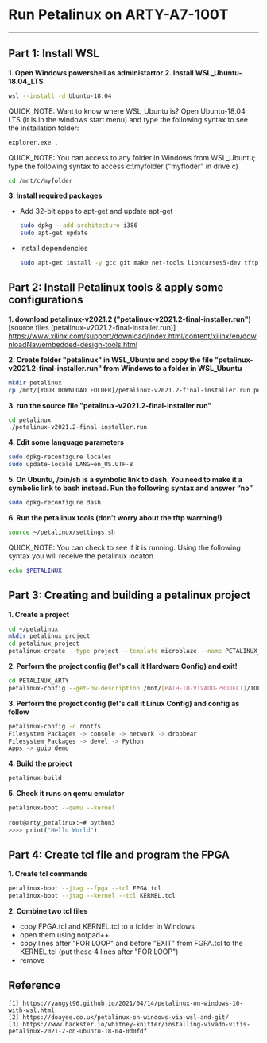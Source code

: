 # Run Petalinux on ARTY-A7-100T
***

## Part 1: Install WSL
**1. Open Windows powershell as administartor**
**2. Install WSL_Ubuntu-18.04_LTS**
   ```sh
   wsl --install -d Ubuntu-18.04
   ```
   QUICK_NOTE: Want to know where WSL_Ubuntu is? Open Ubuntu-18.04 LTS (it is in the windows start menu) and type the following syntax to see the installation folder:
   ```sh
   explorer.exe .
   ```
   QUICK_NOTE: You can access to any folder in Windows from WSL_Ubuntu; type the following syntax to access c:\myfolder ("myfloder" in drive c)
   ```sh
   cd /mnt/c/myfolder
   ```
**3. Install required packages**
* Add 32-bit apps to apt-get and update apt-get
   ```sh
   sudo dpkg --add-architecture i386
   sudo apt-get update
   ```
* Install dependencies
   ```sh
   sudo apt-get install -y gcc git make net-tools libncurses5-dev tftpd zlib1g-dev libssl-dev flex bison libselinux1 gnupg wget diffstat chrpath socat xterm autoconf libtool tar unzip texinfo zlib1g-dev gcc-multilib build-essential libsdl1.2-dev libglib2.0-dev zlib1g:i386 screen pax gzip
   ```
 ## Part 2: Install Petalinux tools & apply some configurations
**1. download petalinux-v2021.2 ("petalinux-v2021.2-final-installer.run")**
[source files (petalinux-v2021.2-final-installer.run)]
https://www.xilinx.com/support/download/index.html/content/xilinx/en/downloadNav/embedded-design-tools.html

**2. Create folder "petalinux" in WSL_Ubuntu and copy the file "petalinux-v2021.2-final-installer.run" from Windows to a folder in WSL_Ubuntu**
   ```sh
   mkdir petalinux
   cp /mnt/[YOUR DOWNLOAD FOLDER]/petalinux-v2021.2-final-installer.run petalinux
   ```
**3. run the source file "petalinux-v2021.2-final-installer.run"**
  ```sh
  cd petalinux
  ./petalinux-v2021.2-final-installer.run
  ```
**4. Edit some language parameters**
  ```sh
  sudo dpkg-reconfigure locales 
  sudo update-locale LANG=en_US.UTF-8
  ```
**5. On Ubuntu, /bin/sh is a symbolic link to dash. You need to make it a symbolic link to bash instead. Run the following syntax and answer “no”**
  ```sh
  sudo dpkg-reconfigure dash
  ```
**6. Run the petalinux tools (don’t worry about the tftp warrning!)**
  ```sh
  source ~/petalinux/settings.sh
  ```
  QUICK_NOTE: You can check to see if it is running. Using the following syntax you will receive the petalinux locaton
  ```sh
  echo $PETALINUX
  ```
  
 ## Part 3:  Creating and building a petalinux project
**1. Create a project**
  ```sh
  cd ~/petalinux
  mkdir petalinux_project
  cd petalinux_project
  petalinux-create --type project --template microblaze --name PETALINUX_ARTY
  ```

**2. Perform the project config (let's call it Hardware Config) and exit!**
  ```sh
  cd PETALINUX_ARTY
  petalinux-config --get-hw-description /mnt/[PATH-TO-VIVADO-PROJECT]/TOP_ARTY_base_wrapper.xsa
  ```
**3. Perform the project config (let's call it Linux Config) and config as follow**
  ```sh
  petalinux-config -c rootfs
  Filesystem Packages -> console -> network -> dropbear
  Filesystem Packages -> devel -> Python
  Apps -> gpio demo
  ```
**4. Build the project**
  ```sh
  petalinux-build
  ```
**5. Check it runs on qemu emulator**
  ```sh
  petalinux-boot --qemu --kernel
  ...
  root@arty_petalinux:~# python3
  >>>> print("Hello World")	
  ```

 ## Part 4:  Create tcl file and program the FPGA
**1. Create tcl commands**
  ```sh
  petalinux-boot --jtag --fpga --tcl FPGA.tcl
  petalinux-boot --jtag --kernel --tcl KERNEL.tcl
  ```
**2. Combine two tcl files**
* copy FPGA.tcl and KERNEL.tcl to a folder in Windows
* open them using notpad++ 
* copy lines after "FOR LOOP" and before "EXIT" from FGPA.tcl to the KERNEL.tcl (put these 4 lines after "FOR LOOP")
* remove 



	
## Reference
	[1] https://yangyt96.github.io/2021/04/14/petalinux-on-windows-10-with-wsl.html
	[2] https://doayee.co.uk/petalinux-on-windows-via-wsl-and-git/
	[3] https://www.hackster.io/whitney-knitter/installing-vivado-vitis-petalinux-2021-2-on-ubuntu-18-04-0d0fdf
	
